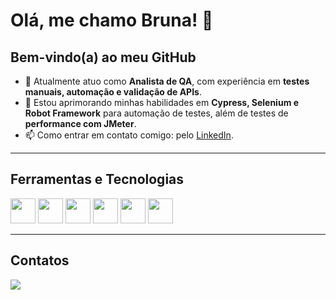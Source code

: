 # Olá, me chamo Bruna! 👋
## Bem-vindo(a) ao meu GitHub

- 🔭 Atualmente atuo como **Analista de QA**, com experiência em **testes manuais, automação e validação de APIs**.  
- 🌱 Estou aprimorando minhas habilidades em **Cypress, Selenium e Robot Framework** para automação de testes, além de testes de **performance com JMeter**.  
- 📫 Como entrar em contato comigo: pelo [LinkedIn](https://www.linkedin.com/in/bruna-meira-fernandes/).  

---

## Ferramentas e Tecnologias

<img src="https://cdn.jsdelivr.net/gh/devicons/devicon/icons/mysql/mysql-original-wordmark.svg" width="40" height="40" />  
<img src="https://cdn.jsdelivr.net/gh/devicons/devicon/icons/selenium/selenium-original.svg" width="40" height="40" />  
<img src="https://cdn.jsdelivr.net/gh/devicons/devicon/icons/java/java-original.svg" width="40" height="40" />  
<img src="https://cdn.jsdelivr.net/gh/devicons/devicon/icons/cypress/cypress-original-wordmark.svg" width="40" height="40" />  
<img src="https://cdn.jsdelivr.net/gh/devicons/devicon/icons/jmeter/jmeter-original.svg" width="40" height="40" />  
<img src="https://cdn.jsdelivr.net/gh/devicons/devicon/icons/robotframework/robotframework-original.svg" width="40" height="40" />  

---

## Contatos

<div>
<a href="https://www.linkedin.com/in/bruna-meira-fernandes/" target="_blank"><img src="https://img.shields.io/badge/-LinkedIn-%230077B5?style=for-the-badge&logo=linkedin&logoColor=white" target="_blank"></a>   
</div>
